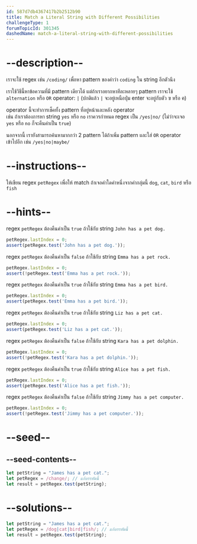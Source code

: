 ```yaml
---
id: 587d7db4367417b2b2512b90
title: Match a Literal String with Different Possibilities
challengeType: 1
forumTopicId: 301345
dashedName: match-a-literal-string-with-different-possibilities
---
```


# --description--

เราจะใช้ regex เช่น `/coding/` เพื่อหา pattern ของคำว่า `coding` ใน string อีกตัวนึง

เราใช้วิธีนี้หาข้อความที่มี pattern เดียวได้ แต่ถ้าเราอยากหาทีละหลายๆ pattern เราจะใช้ `alternation` หรือ `OR` operator: `|` (ปกติแล้ว `|` จะอยู่เหนือปุ่ม enter จะอยู่กับตัว ฃ หรือ ฅ)

operator นี้จะทำการเช็คทั้ง pattern ที่อยู่หน้าและหลัง operator  
เช่น ถ้าเราต้องการหา string `yes` หรือ `no` เราควรกำหนด regex เป็น `/yes|no/` (ไม่ว่าจะเจอ `yes` หรือ `no` ก็จะคืนค่าเป็น `true`)

นอกจากนี้ เรายังสามารถค้นหามากกว่า 2 pattern ได้ถ้าเพิ่ม pattern และใส่ `OR` operator เข้าไปอีก เช่น `/yes|no|maybe/`

# --instructions--

ให้เขียน regex `petRegex` เพื่อให้ match ถ้าเจอคำใดคำหนึ่งจากคำกลุ่มนี้ `dog`, `cat`, `bird` หรือ `fish`

# --hints--

regex `petRegex` ต้องคืนค่าเป็น `true` ถ้าใช้กับ string `John has a pet dog.`

```js
petRegex.lastIndex = 0;
assert(petRegex.test('John has a pet dog.'));
```

regex `petRegex` ต้องคืนค่าเป็น `false` ถ้าใช้กับ string `Emma has a pet rock.`

```js
petRegex.lastIndex = 0;
assert(!petRegex.test('Emma has a pet rock.'));
```

regex `petRegex` ต้องคืนค่าเป็น `true` ถ้าใช้กับ string `Emma has a pet bird.`

```js
petRegex.lastIndex = 0;
assert(petRegex.test('Emma has a pet bird.'));
```

regex `petRegex` ต้องคืนค่าเป็น `true` ถ้าใช้กับ string `Liz has a pet cat.`

```js
petRegex.lastIndex = 0;
assert(petRegex.test('Liz has a pet cat.'));
```

regex `petRegex` ต้องคืนค่าเป็น `false` ถ้าใช้กับ string `Kara has a pet dolphin.`

```js
petRegex.lastIndex = 0;
assert(!petRegex.test('Kara has a pet dolphin.'));
```

regex `petRegex` ต้องคืนค่าเป็น `true` ถ้าใช้กับ string `Alice has a pet fish.`

```js
petRegex.lastIndex = 0;
assert(petRegex.test('Alice has a pet fish.'));
```

regex `petRegex` ต้องคืนค่าเป็น `false` ถ้าใช้กับ string `Jimmy has a pet computer.`

```js
petRegex.lastIndex = 0;
assert(!petRegex.test('Jimmy has a pet computer.'));
```

# --seed--

## --seed-contents--

```js
let petString = "James has a pet cat.";
let petRegex = /change/; // แก้บรรทัดนี้
let result = petRegex.test(petString);
```

# --solutions--

```js
let petString = "James has a pet cat.";
let petRegex = /dog|cat|bird|fish/; // แก้บรรทัดนี้
let result = petRegex.test(petString);
```
